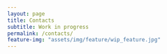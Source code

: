 ```yaml
---
layout: page
title: Contacts
subtitle: Work in progress
permalink: /contacts/
feature-img: "assets/img/feature/wip_feature.jpg"
---
```

